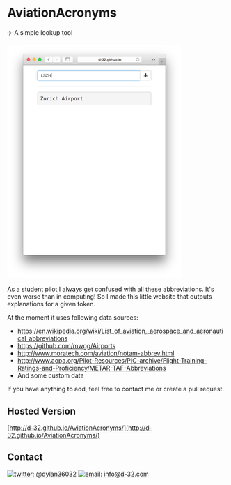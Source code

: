 # AviationAcronyms
:airplane: A simple lookup tool

<img src="screenshot.png" width="400">

As a student pilot I always get confused with all these abbreviations. It's even worse than in computing!
So I made this little website that outputs explanations for a given token.
  
At the moment it uses following data sources:

- https://en.wikipedia.org/wiki/List_of_aviation,_aerospace_and_aeronautical_abbreviations
- https://github.com/mwgg/Airports
- http://www.moratech.com/aviation/notam-abbrev.html
- http://www.aopa.org/Pilot-Resources/PIC-archive/Flight-Training-Ratings-and-Proficiency/METAR-TAF-Abbreviations
- And some custom data

If you have anything to add, feel free to contact me or create a pull request.
  
## Hosted Version
[http://d-32.github.io/AviationAcronyms/](http://d-32.github.io/AviationAcronyms/)

## Contact

[![twitter: @dylan36032](http://img.shields.io/badge/twitter-%40dylan36032-blue.svg?style=flat)](https://twitter.com/dylan36032) 
[![email: info@d-32.com](http://img.shields.io/badge/email-info%40d--32.com-orange.svg?style=flat)](mailto:info@d-32.com)